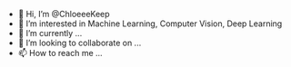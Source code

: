 - 👋 Hi, I’m @ChloeeeKeep
- 👀 I’m interested in Machine Learning, Computer Vision, Deep Learning
- 🌱 I’m currently ...
- 💞️ I’m looking to collaborate on ...
- 📫 How to reach me ...

<!---
ChloeeeKeep/ChloeeeKeep is a ✨ special ✨ repository because its `README.md` (this file) appears on your GitHub profile.
You can click the Preview link to take a look at your changes.
--->
